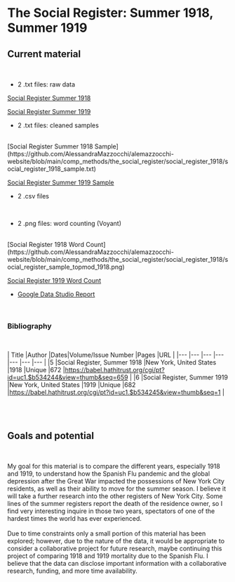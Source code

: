# The Social Register: Summer 1918, Summer 1919

## Current material 

<br>

- 2 .txt files: raw data 

[Social Register Summer 1918](https://github.com/AlessandraMazzocchi/alemazzocchi-website/blob/main/comp_methods/the_social_register/social_register_1918/social_register_1918.txt)

[Social Register Summer 1919](https://github.com/AlessandraMazzocchi/alemazzocchi-website/blob/main/comp_methods/the_social_register/social_register_1919/social_register_1919.txt)
<br>

- 2 .txt files: cleaned samples
<br>
[Social Register Summer 1918 Sample](https://github.com/AlessandraMazzocchi/alemazzocchi-website/blob/main/comp_methods/the_social_register/social_register_1918/social_register_1918_sample.txt)

[Social Register Summer 1919 Sample]()
- 2 .csv files
<br>

- 2 .png files: word counting (Voyant)
<br>
[Social Register 1918 Word Count](https://github.com/AlessandraMazzocchi/alemazzocchi-website/blob/main/comp_methods/the_social_register/social_register_1918/social_register_sample_topmod_1918.png)

[Social Register 1919 Word Count](https://github.com/AlessandraMazzocchi/alemazzocchi-website/blob/main/comp_methods/the_social_register/social_register_1919/social_register_topmod_1919.png)

- [Google Data Studio Report](https://datastudio.google.com/reporting/a9322446-e234-40d3-b702-8c36c47dc023)
<br>


### Bibliography
<br>

| Title                       |Author                  |Dates|Volume/Issue Number |Pages |URL                                                                    |
|--- |---                          |---                     |---  |---                 |---   |---                                                                    |
|5   |Social Register, Summer 1918 |New York, United States |1918 |Unique              |672   |https://babel.hathitrust.org/cgi/pt?id=uc1.$b534244&view=thumb&seq=659 |
|6   |Social Register, Summer 1919 |New York, United States |1919 |Unique              |682   |https://babel.hathitrust.org/cgi/pt?id=uc1.$b534245&view=thumb&seq=1   |


<br>
<br>

## Goals and potential
<br>

My goal for this material is to compare the different years, especially 1918 and 1919, to understand how the Spanish Flu pandemic and the global depression after the Great War impacted the possessions of New York City residents, as well as their ability to move for the summer season. I believe it will take a further research into the other registers of New York City. Some lines of the summer registers report the death of the residence owner, so I find very interesting inquire in those two years, spectators of one of the hardest times the world has ever experienced.
<br>
<br>
Due to time constraints only a small portion of this material has been explored; however, due to the nature of the data, it would be appropriate to consider a collaborative project for future research, maybe continuing this project of comparing 1918 and 1919 mortality due to the Spanish Flu. I believe that the data can disclose important information with a collaborative research, funding, and more time availability.